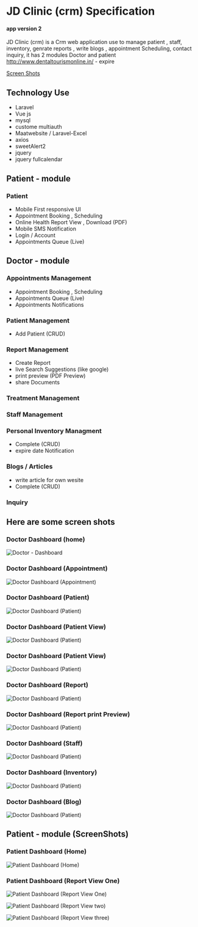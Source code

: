 # JD Clinic (crm) Specification

#### app version 2

JD Clinic (crm) is a Crm web application use to manage patient , staff, inventory, genrate reports , write blogs , appointment Scheduling, contact inquiry, it has 2 modules Doctor and patient
http://www.dentaltourismonline.in/ - expire

[Screen Shots](https://github.com/kratos619/dentaltourismonlinev2#here-are-some-screen-shots)

## Technology Use

- Laravel
- Vue js
- mysql
- custome multiauth
- Maatwebsite /
  Laravel-Excel
- axios
- sweetAlert2
- jquery
- jquery fullcalendar

## Patient - module

### Patient

- Mobile First responsive UI
- Appointment Booking , Scheduling
- Online Health Report View , Download (PDF)
- Mobile SMS Notification
- Login / Account
- Appointments Queue (Live)

## Doctor - module

### Appointments Management

- Appointment Booking , Scheduling
- Appointments Queue (Live)
- Appointments Notifications

### Patient Management

- Add Patient (CRUD)

### Report Management

- Create Report
- live Search Suggestions (like google)
- print preview (PDF Preview)
- share Documents

### Treatment Management

### Staff Management

### Personal Inventory Managment

- Complete (CRUD)
- expire date Notification

### Blogs / Articles

- write article for own wesite
- Complete (CRUD)

### Inquiry

## Here are some screen shots

### Doctor Dashboard (home)

![Doctor - Dashboard](./JDAPP/drHomeDash.png)

### Doctor Dashboard (Appointment)

![Doctor Dashboard (Appointment)](./JDAPP/Dr_scheduleApp.png)

### Doctor Dashboard (Patient)

![Doctor Dashboard (Patient)](./JDAPP/dr_patient.png)

### Doctor Dashboard (Patient View)

![Doctor Dashboard (Patient)](./JDAPP/dr_view_patients.png)

### Doctor Dashboard (Patient View)

![Doctor Dashboard (Patient)](./JDAPP/dr_view_patients.png)

### Doctor Dashboard (Report)

![Doctor Dashboard (Patient)](./JDAPP/create_report.png)

### Doctor Dashboard (Report print Preview)

![Doctor Dashboard (Patient)](./JDAPP/report_print_preview.png)

### Doctor Dashboard (Staff)

![Doctor Dashboard (Patient)](./JDAPP/staff_details.png)

### Doctor Dashboard (Inventory)

![Doctor Dashboard (Patient)](./JDAPP/inventory.png)

### Doctor Dashboard (Blog)

![Doctor Dashboard (Patient)](./JDAPP/write_blog.png)

## Patient - module (ScreenShots)

### Patient Dashboard (Home)

![Patient Dashboard (Home)](./JDAPP/homePatinet.png)

### Patient Dashboard (Report View One)

![Patient Dashboard (Report View One)](./JDAPP/reportViewOne.png)

![Patient Dashboard (Report View two)](./JDAPP/reportViewThree.png)

![Patient Dashboard (Report View three)](./JDAPP/reportViewfour.png)

